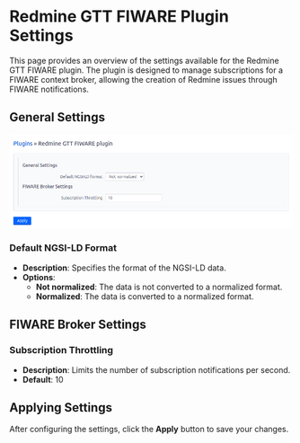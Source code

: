 # Redmine GTT FIWARE Plugin Settings

This page provides an overview of the settings available for the Redmine GTT
FIWARE plugin. The plugin is designed to manage subscriptions for a FIWARE
context broker, allowing the creation of Redmine issues through FIWARE
notifications.

## General Settings

![Plugin Settings Screenshot](plugin_settings.png)

### Default NGSI-LD Format

- **Description**: Specifies the format of the NGSI-LD data.
- **Options**:
  - **Not normalized**: The data is not converted to a normalized format.
  - **Normalized**: The data is converted to a normalized format.

## FIWARE Broker Settings

### Subscription Throttling

- **Description**: Limits the number of subscription notifications per second.
- **Default**: 10

## Applying Settings

After configuring the settings, click the **Apply** button to save your changes.
